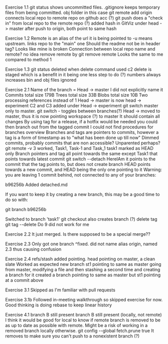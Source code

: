 Exercise 1.1
git status shows uncommitted files. .gitignore keeps temporary files from being committed. obj folder in this case
git remote add origin connects local repo to remote repo on github acc (?)
git push does a "check in" from local repo to the remote repo (?)
added hash in GitViz under head -> master
after push to origin, both point to same hash

Exercise 1.2
Remote is an alias of the url it is being pointed to
-u means upstream. links repo to the "main" one
Should the readme not be in header tag? Looks like mine is broken
Connection between local repo name and remote? no idea
remove remote by git remove remote
Looks the same to me compared to method 1

Exercise 1.3
git status deleted when delete command used
c2 delete is staged which is a benefit in it being one less step to do (?)
numbers always increases
bin and obj files ignored

Exercise 2.1
Name of the branch = Head -> master
I did not explicitly name it
Commits total size 179B
Trees total size 33B
Blobs total size 10B
Two processing references instead of 1
Head -> master is now head -> experiment
C2 and C3 added under Head -> experiment
git switch master only to master. git switch - toggles between branches(?)
Head -> moved to master, thus it is now pointing workspace (?) to master
It should contain all changes
By using tag for a release, if a hotfix would be needed you could then branch out from the tagged commit
I could not find procedures for branches overview
Branches and tags are pointers to commits, however a tag is a form of timestamp as to "what has been done up till now"
Dimmed commits, probably commits that are non accessible? Unparented perhaps?
git remote -v
3 worked, Task1, Task-1 and Task_1
task1 marked as HEAD only
Branch pointers and tag all point towards the same except Task1 that points towards latest commit
git switch --detach HereIAm
it points to the commit that the tag points to, but does not  create branch
HEAD points towards a new commit, and HEAD being the only one pointing to it
Warning: you are leaving 1 commit behind, not connected to
any of your branches:

  b96256b Added detached.md

If you want to keep it by creating a new branch, this may be a good time
to do so with:

 git branch <new-branch-name> b96256b

Switched to branch 'task1'
git checkout also creates branch (?)
delete tag git tag --delete <nameoftag>
Do 9  did not work for me

Exercise 2.2
It just merged. Is there supposed to be a special merge??

Exercise 2.3
Only got one branch
^fixed. did not name alias origin, named 2.3 thus causing confusion 

Exercise 2.4
refs/stash added pointing.
head pointing on master, a clean slate 
Worked as expected
new branch st1 pointing to same as master
going from master, modifying a file and then stashing a second time and creating a branch for it created a branch pointing to same as master but st1 pointing at a commit above

Exercise 3.1
Skipped as I'm familiar with pull requests

Exercise 3.1b
Followed in-meeting walkthrough so skipped exercise for now. Good thinking is doing rebase to keep linear history

Exercise 4.1
branch B still present
branch B still present (locally, not remote)
I think it would be good for local to know if remote branch is removed to be as up to date as possible with remote. Might be a risk of working in a removed branch locally otherwise.
git config --global fetch.prune true
It removes to make sure you can't push to a nonexistent branch (?)
